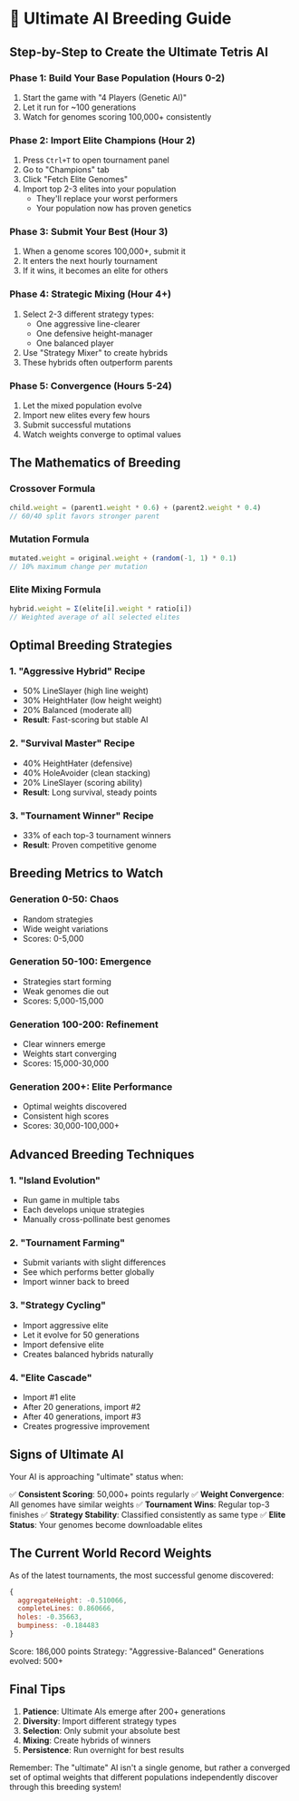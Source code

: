 # 🧬 Ultimate AI Breeding Guide

## Step-by-Step to Create the Ultimate Tetris AI

### Phase 1: Build Your Base Population (Hours 0-2)
1. Start the game with "4 Players (Genetic AI)"
2. Let it run for ~100 generations
3. Watch for genomes scoring 100,000+ consistently

### Phase 2: Import Elite Champions (Hour 2)
1. Press `Ctrl+T` to open tournament panel
2. Go to "Champions" tab
3. Click "Fetch Elite Genomes"
4. Import top 2-3 elites into your population
   - They'll replace your worst performers
   - Your population now has proven genetics

### Phase 3: Submit Your Best (Hour 3)
1. When a genome scores 100,000+, submit it
2. It enters the next hourly tournament
3. If it wins, it becomes an elite for others

### Phase 4: Strategic Mixing (Hour 4+)
1. Select 2-3 different strategy types:
   - One aggressive line-clearer
   - One defensive height-manager
   - One balanced player
2. Use "Strategy Mixer" to create hybrids
3. These hybrids often outperform parents

### Phase 5: Convergence (Hours 5-24)
1. Let the mixed population evolve
2. Import new elites every few hours
3. Submit successful mutations
4. Watch weights converge to optimal values

## The Mathematics of Breeding

### Crossover Formula
```javascript
child.weight = (parent1.weight * 0.6) + (parent2.weight * 0.4)
// 60/40 split favors stronger parent
```

### Mutation Formula
```javascript
mutated.weight = original.weight + (random(-1, 1) * 0.1)
// 10% maximum change per mutation
```

### Elite Mixing Formula
```javascript
hybrid.weight = Σ(elite[i].weight * ratio[i])
// Weighted average of all selected elites
```

## Optimal Breeding Strategies

### 1. "Aggressive Hybrid" Recipe
- 50% LineSlayer (high line weight)
- 30% HeightHater (low height weight)  
- 20% Balanced (moderate all)
- **Result**: Fast-scoring but stable AI

### 2. "Survival Master" Recipe
- 40% HeightHater (defensive)
- 40% HoleAvoider (clean stacking)
- 20% LineSlayer (scoring ability)
- **Result**: Long survival, steady points

### 3. "Tournament Winner" Recipe
- 33% of each top-3 tournament winners
- **Result**: Proven competitive genome

## Breeding Metrics to Watch

### Generation 0-50: Chaos
- Random strategies
- Wide weight variations
- Scores: 0-5,000

### Generation 50-100: Emergence
- Strategies start forming
- Weak genomes die out
- Scores: 5,000-15,000

### Generation 100-200: Refinement
- Clear winners emerge
- Weights start converging
- Scores: 15,000-30,000

### Generation 200+: Elite Performance
- Optimal weights discovered
- Consistent high scores
- Scores: 30,000-100,000+

## Advanced Breeding Techniques

### 1. "Island Evolution"
- Run game in multiple tabs
- Each develops unique strategies
- Manually cross-pollinate best genomes

### 2. "Tournament Farming"
- Submit variants with slight differences
- See which performs better globally
- Import winner back to breed

### 3. "Strategy Cycling"
- Import aggressive elite
- Let it evolve for 50 generations
- Import defensive elite
- Creates balanced hybrids naturally

### 4. "Elite Cascade"
- Import #1 elite
- After 20 generations, import #2
- After 40 generations, import #3
- Creates progressive improvement

## Signs of Ultimate AI

Your AI is approaching "ultimate" status when:

✅ **Consistent Scoring**: 50,000+ points regularly
✅ **Weight Convergence**: All genomes have similar weights
✅ **Tournament Wins**: Regular top-3 finishes
✅ **Strategy Stability**: Classified consistently as same type
✅ **Elite Status**: Your genomes become downloadable elites

## The Current World Record Weights

As of the latest tournaments, the most successful genome discovered:
```javascript
{
  aggregateHeight: -0.510066,
  completeLines: 0.860666,  
  holes: -0.35663,
  bumpiness: -0.184483
}
```
Score: 186,000 points
Strategy: "Aggressive-Balanced"
Generations evolved: 500+

## Final Tips

1. **Patience**: Ultimate AIs emerge after 200+ generations
2. **Diversity**: Import different strategy types
3. **Selection**: Only submit your absolute best
4. **Mixing**: Create hybrids of winners
5. **Persistence**: Run overnight for best results

Remember: The "ultimate" AI isn't a single genome, but rather a converged set of optimal weights that different populations independently discover through this breeding system!
